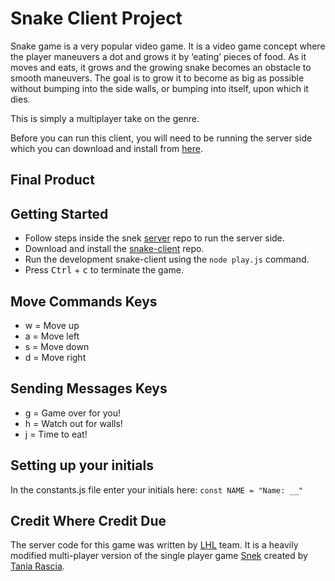 # Snake Client Project

Snake game is a very popular video game. It is a video game concept where the player maneuvers a dot and grows it by ‘eating’ pieces of food. As it moves and eats, it grows and the growing snake becomes an obstacle to smooth maneuvers. The goal is to grow it to become as big as possible without bumping into the side walls, or bumping into itself, upon which it dies.

This is simply a multiplayer take on the genre.

Before you can run this client, you will need to be running the server side which you can download and install from [here](https://github.com/lighthouse-labs/snek-multiplayer). 

## Final Product

<div align="center">



  </div>


## Getting Started

- Follow steps inside the snek [server](https://github.com/lighthouse-labs/snek-multiplayer) repo to run the server side.
- Download and install the [snake-client](https://github.com/NacarateJ/snake-client) repo.
- Run the development snake-client using the `node play.js` command.
- Press <kbd>Ctrl</kbd> + <kbd>c</kbd> to terminate the game.

## Move Commands Keys
- w = Move up
- a = Move left
- s = Move down
- d = Move right

## Sending Messages Keys
- g = Game over for you!
- h = Watch out for walls!
- j = Time to eat!

## Setting up your initials
In the constants.js file enter your initials here:
`const NAME = "Name: __"`

## Credit Where Credit Due
The server code for this game was written by [LHL](https://www.lighthouselabs.ca/) team. It is a heavily modified multi-player version of the single player game [Snek](https://github.com/taniarascia/snek) created by [Tania Rascia](https://github.com/taniarascia).